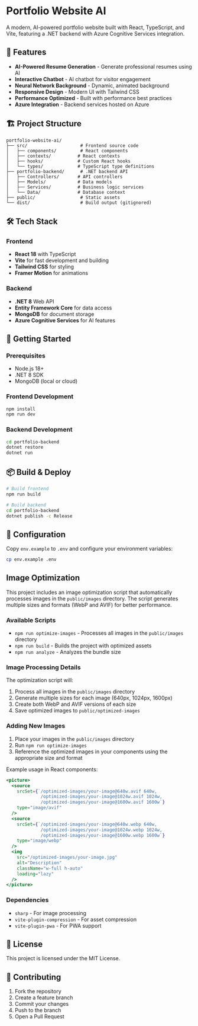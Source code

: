 # Portfolio Website AI

A modern, AI-powered portfolio website built with React, TypeScript, and Vite, featuring a .NET backend with Azure Cognitive Services integration.

## 🚀 Features

- **AI-Powered Resume Generation** - Generate professional resumes using AI
- **Interactive Chatbot** - AI chatbot for visitor engagement
- **Neural Network Background** - Dynamic, animated background
- **Responsive Design** - Modern UI with Tailwind CSS
- **Performance Optimized** - Built with performance best practices
- **Azure Integration** - Backend services hosted on Azure

## 🏗️ Project Structure

```
portfolio-website-ai/
├── src/                    # Frontend source code
│   ├── components/         # React components
│   ├── contexts/          # React contexts
│   ├── hooks/             # Custom React hooks
│   └── types/             # TypeScript type definitions
├── portfolio-backend/      # .NET backend API
│   ├── Controllers/       # API controllers
│   ├── Models/            # Data models
│   ├── Services/          # Business logic services
│   └── Data/              # Database context
├── public/                 # Static assets
└── dist/                   # Build output (gitignored)
```

## 🛠️ Tech Stack

### Frontend
- **React 18** with TypeScript
- **Vite** for fast development and building
- **Tailwind CSS** for styling
- **Framer Motion** for animations

### Backend
- **.NET 8** Web API
- **Entity Framework Core** for data access
- **MongoDB** for document storage
- **Azure Cognitive Services** for AI features

## 🚀 Getting Started

### Prerequisites
- Node.js 18+ 
- .NET 8 SDK
- MongoDB (local or cloud)

### Frontend Development
```bash
npm install
npm run dev
```

### Backend Development
```bash
cd portfolio-backend
dotnet restore
dotnet run
```

## 📦 Build & Deploy

```bash
# Build frontend
npm run build

# Build backend
cd portfolio-backend
dotnet publish -c Release
```

## 🔧 Configuration

Copy `env.example` to `.env` and configure your environment variables:

```bash
cp env.example .env
```

## Image Optimization

This project includes an image optimization script that automatically processes images in the `public/images` directory. The script generates multiple sizes and formats (WebP and AVIF) for better performance.

### Available Scripts

- `npm run optimize-images` - Processes all images in the `public/images` directory
- `npm run build` - Builds the project with optimized assets
- `npm run analyze` - Analyzes the bundle size

### Image Processing Details

The optimization script will:
1. Process all images in the `public/images` directory
2. Generate multiple sizes for each image (640px, 1024px, 1600px)
3. Create both WebP and AVIF versions of each size
4. Save optimized images to `public/optimized-images`

### Adding New Images

1. Place your images in the `public/images` directory
2. Run `npm run optimize-images`
3. Reference the optimized images in your components using the appropriate size and format

Example usage in React components:

```jsx
<picture>
  <source 
    srcSet={`/optimized-images/your-image@640w.avif 640w,
             /optimized-images/your-image@1024w.avif 1024w,
             /optimized-images/your-image@1600w.avif 1600w`}
    type="image/avif"
  />
  <source 
    srcSet={`/optimized-images/your-image@640w.webp 640w,
             /optimized-images/your-image@1024w.webp 1024w,
             /optimized-images/your-image@1600w.webp 1600w`}
    type="image/webp"
  />
  <img 
    src="/optimized-images/your-image.jpg" 
    alt="Description"
    className="w-full h-auto"
    loading="lazy"
  />
</picture>
```

### Dependencies

- `sharp` - For image processing
- `vite-plugin-compression` - For asset compression
- `vite-plugin-pwa` - For PWA support

## 📝 License

This project is licensed under the MIT License.

## 🤝 Contributing

1. Fork the repository
2. Create a feature branch
3. Commit your changes
4. Push to the branch
5. Open a Pull Request 